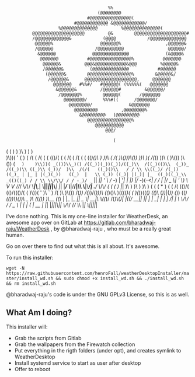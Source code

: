                                            %%
                                       (@@@@@@@@
                                   #@@@@@@@@@@@@@@@@(
                              #@@@@@@@@@@@@ &@@@@@@@@@@@@/
                        %@@@@@@@@@@@@@@         %@@@@@@@@@@@@@@(
              @@@@@@@@@@@@@@@@@@@@         @&        @@@@@@@@@@@@@@@@@@@@#
              /@@@@@@@@@@@@@&            (@@@@            /@@@@@@@@@@@@@@
               @@@@@@%                  @@@@@@@%                 ,@@@@@@&
               /@@@@@@                /@@@@@@@@@@                 @@@@@@/
                &@@@@@@              @@@@@@@@@@@@@@              (&@@@@&
                 @@@@@@@           #@@@@@@@@@@@@@@@@%           @@@@@@@
                  @@@@@@&         @@@&@@@@@@@@@@@@&@@@         %@@@@@&
                  /@@@@@@&          (@@@@@@@@@@@@@@           #@@@@@@
                   (@@@@@@&        @@@@@@@@@@@@@@@@@%        &@@@@@&/
                    /@@@@@@&      @@@@@@@@@@@@@@@@@@@@,     @@@@@@@
                      @@@@@@@   #%%#/   #@@@@@@( (%%%%%(   @@@@@@@
                       &@@@@@@&         /@@@@@@#         &@@@@@@/
                        /@@@@@@@%        @@@@@@(       /@@@@@@@
                          @@@@@@@@/      %%%#((      /@@@@@@@/
                            @@@@@@@@/              &@@@@@@@
                              @@@@@@@@@         ,@@@@@@@@%
                                &@@@@@@@@@   (@@@@@@@@@
                                   @@@@@@@@@@@@@@@@@%
                                      @@@@@@@@@@@
                                          @@@/
                                          
                                             (                          
 (  (                    )    )              )\\ )               )     )        
 )\\))(   '   (     )  ( /( ( /(    (   (    (()/(     (      ( /(  ( /(              (  (
((_)()\\ )   ))\\ ( /(  )\\()))\\())  ))\\  )(    /(_))   ))\\ (   )\\()) )\\()) (   `  )    )\\))(
_(())\\_)() /((_))(_))(_))/((_)\\  /((_)(()\\  (_))_   /((_))\\ ((_)\\ (_))/  )\\  /(/(   ((_)()\\   / /
\\ \\((_)/ /(_)) ((_)_ | |_ | |(_)(_))   ((_)  |   \\ (_)) ((_)| |(_)| |_  ((_)((_)_\\  _(()((_) / /
 \\ \\/\\/ / / -_)/ _` ||  _|| ' \\ / -_) | '_|  | |) |/ -_)(_-<| / / |  _|/ _ \\| '_ \\) \\ V  V //_/
  \\_/\\_/  \\___|\\__,_| \\__||_||_|\\___| |_|    |___/ \\___|/__/|_\\_\\  \\__|\\___/| .__/   \\_/\\_/
                 (     (    (                                            )  |_|
                 )\\ )  )\\ ) )\\ )      (  (       (       *   )   (    ( /( 
                (()/( (()/((()/( (    )\\))(   '  )\\    ` )  /(   )\\   )\\())
                 /(_)) /(_))/(_)))\\  ((_)()\\ )((((_)(   ( )(_))(((_) ((_)\\ 
                (_))_|(_)) (_)) ((_) _(())\\_)())\\ _ )\\ (_(_()) )\\___  _((_)
                | |_  |_ _|| _ \\| __|\\ \\((_)/ /(_)_\\(_)|_   _|((/ __|| || |
                | __|  | | |   /| _|  \\ \\/\\/ /  / _ \\    | |   | (__ | __ |
                |_|   |___||_|_\\|___|  \\_/\\_/  /_/ \\_\\   |_|    \\___||_||_|

I've done nothing. This is my one-line installer for WeatherDesk, an awesome
app over on GitLab at https://gitlab.com/bharadwaj-raju/WeatherDesk ,
by @bharadwaj-raju , who must be a really great human.

Go on over there to find out what this is all about. It's awesome.

To run this installer:

`wget -N https://raw.githubusercontent.com/henroFall/weatherDesktopInstaller/master/install_wd.sh && sudo chmod +x install_wd.sh && ./install_wd.sh && rm install_wd.sh`

@bharadwaj-raju's code is under the GNU GPLv3 License, so this is as well.

What Am I doing?
----------------

This installer will:

* Grab the scripts from Gitlab
* Grab the wallpapers from the Firewatch collection
* Put everything in the rigth folders (under opt), and
  creates symlink to WeatherDesktop
* Install systemd service to start as user after desktop
* Offer to reboot
